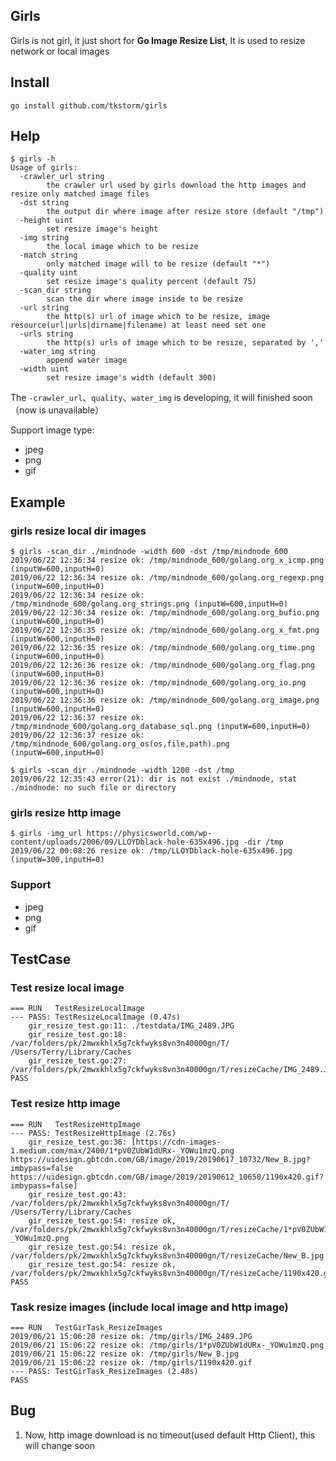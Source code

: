 ## Girls
Girls is not girl, it just short for **Go Image Resize List**, It is used
to resize network or local images

## Install
```
go install github.com/tkstorm/girls
```

## Help
```
$ girls -h
Usage of girls:
  -crawler_url string
    	the crawler url used by girls download the http images and resize only matched image files
  -dst string
    	the output dir where image after resize store (default "/tmp")
  -height uint
    	set resize image's height
  -img string
    	the local image which to be resize
  -match string
    	only matched image will to be resize (default "*")
  -quality uint
    	set resize image's quality percent (default 75)
  -scan_dir string
    	scan the dir where image inside to be resize
  -url string
    	the http(s) url of image which to be resize, image resource(url|urls|dirname|filename) at least need set one
  -urls string
    	the http(s) urls of image which to be resize, separated by ','
  -water_img string
    	append water image
  -width uint
    	set resize image's width (default 300)
```

The `-crawler_url`、`quality`、`water_img` is developing, it will finished 
soon（now is unavailable）

Support image type:

- jpeg
- png
- gif

## Example

### girls resize local dir images
```
$ girls -scan_dir ./mindnode -width 600 -dst /tmp/mindnode_600
2019/06/22 12:36:34 resize ok: /tmp/mindnode_600/golang.org_x_icmp.png (inputW=600,inputH=0)
2019/06/22 12:36:34 resize ok: /tmp/mindnode_600/golang.org_regexp.png (inputW=600,inputH=0)
2019/06/22 12:36:34 resize ok: /tmp/mindnode_600/golang.org_strings.png (inputW=600,inputH=0)
2019/06/22 12:36:34 resize ok: /tmp/mindnode_600/golang.org_bufio.png (inputW=600,inputH=0)
2019/06/22 12:36:35 resize ok: /tmp/mindnode_600/golang.org_x_fmt.png (inputW=600,inputH=0)
2019/06/22 12:36:35 resize ok: /tmp/mindnode_600/golang.org_time.png (inputW=600,inputH=0)
2019/06/22 12:36:36 resize ok: /tmp/mindnode_600/golang.org_flag.png (inputW=600,inputH=0)
2019/06/22 12:36:36 resize ok: /tmp/mindnode_600/golang.org_io.png (inputW=600,inputH=0)
2019/06/22 12:36:36 resize ok: /tmp/mindnode_600/golang.org_image.png (inputW=600,inputH=0)
2019/06/22 12:36:37 resize ok: /tmp/mindnode_600/golang.org_database_sql.png (inputW=600,inputH=0)
2019/06/22 12:36:37 resize ok: /tmp/mindnode_600/golang.org_os(os,file,path).png (inputW=600,inputH=0)

$ girls -scan_dir ./mindnode -width 1200 -dst /tmp
2019/06/22 12:35:43 error(21): dir is not exist ./mindnode, stat ./mindnode: no such file or directory
```

### girls resize http image
```
$ girls -img_url https://physicsworld.com/wp-content/uploads/2006/09/LLOYDblack-hole-635x496.jpg -dir /tmp
2019/06/22 00:08:26 resize ok: /tmp/LLOYDblack-hole-635x496.jpg (inputW=300,inputH=0)
```

### Support 
- jpeg
- png
- gif

## TestCase

### Test resize local image
```
=== RUN   TestResizeLocalImage
--- PASS: TestResizeLocalImage (0.47s)
    gir_resize_test.go:11: ./testdata/IMG_2489.JPG
    gir_resize_test.go:18: /var/folders/pk/2mwxkhlx5g7ckfwyks8vn3n40000gn/T/ /Users/Terry/Library/Caches
    gir_resize_test.go:27: /var/folders/pk/2mwxkhlx5g7ckfwyks8vn3n40000gn/T/resizeCache/IMG_2489.JPG
PASS
```

### Test resize http image
```
=== RUN   TestResizeHttpImage
--- PASS: TestResizeHttpImage (2.76s)
    gir_resize_test.go:36: [https://cdn-images-1.medium.com/max/2400/1*pV0ZUbW1dURx-_YOWu1mzQ.png https://uidesign.gbtcdn.com/GB/image/2019/20190617_10732/New_B.jpg?imbypass=false https://uidesign.gbtcdn.com/GB/image/2019/20190612_10650/1190x420.gif?imbypass=false]
    gir_resize_test.go:43: /var/folders/pk/2mwxkhlx5g7ckfwyks8vn3n40000gn/T/ /Users/Terry/Library/Caches
    gir_resize_test.go:54: resize ok, /var/folders/pk/2mwxkhlx5g7ckfwyks8vn3n40000gn/T/resizeCache/1*pV0ZUbW1dURx-_YOWu1mzQ.png
    gir_resize_test.go:54: resize ok, /var/folders/pk/2mwxkhlx5g7ckfwyks8vn3n40000gn/T/resizeCache/New_B.jpg
    gir_resize_test.go:54: resize ok, /var/folders/pk/2mwxkhlx5g7ckfwyks8vn3n40000gn/T/resizeCache/1190x420.gif
PASS
```

### Task resize images (include local image and http image)

```
=== RUN   TestGirTask_ResizeImages
2019/06/21 15:06:20 resize ok: /tmp/girls/IMG_2489.JPG
2019/06/21 15:06:22 resize ok: /tmp/girls/1*pV0ZUbW1dURx-_YOWu1mzQ.png
2019/06/21 15:06:22 resize ok: /tmp/girls/New_B.jpg
2019/06/21 15:06:22 resize ok: /tmp/girls/1190x420.gif
--- PASS: TestGirTask_ResizeImages (2.48s)
PASS
```

## Bug
1. Now, http image download is no timeout(used default Http Client), this will change soon